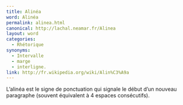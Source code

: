 ```yaml
---
title: Alinéa
word: Alinéa
permalink: alinea.html
canonical: http://lachal.neamar.fr/Alinea
layout: word
categories:
  - Rhétorique
synonyms:
  - Intervalle
  - marge
  - interligne.
link: http://fr.wikipedia.org/wiki/Alin%C3%A9a
---
```


L’alinéa est le signe de ponctuation qui signale le début d’un nouveau paragraphe (souvent équivalent à 4 espaces consécutifs).

